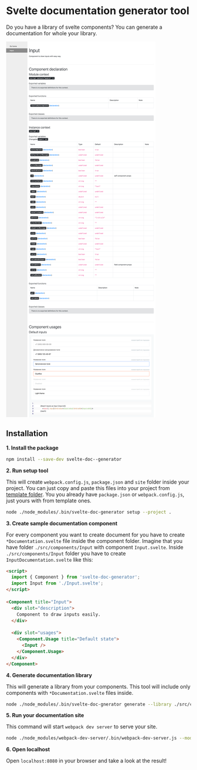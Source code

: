 # Svelte documentation generator tool
Do you have a library of svelte components?
You can generate a documentation for whole your library.

![example](./doc/example.png)

## Installation
**1. Install the package**

```bash
npm install --save-dev svelte-doc--generator
```

**2. Run setup tool**

This will create `webpack.config.js`, `package.json` and `site` folder inside your project.
You can just copy and paste this files into your project from [template folder](./template).
You you already have `package.json` or `webpack.config.js`, just yours with from template ones.
```bash
node ./node_modules/.bin/svelte-doc-generator setup --project .
```

**3. Create sample documentation component**

For every component you want to create document for you have to create `*Documentation.svelte` file inside the component folder.
Imagine that you have folder `./src/components/Input` with component `Input.svelte`.
Inside `./src/components/Input` folder you have to create `InputDocumentation.svelte` like this:

```html
<script>
  import { Component } from 'svelte-doc-generator';
  import Input from './Input.svelte';
</script>

<Component title="Input">
  <div slot="description">
    Component to draw inputs easily.
  </div>

  <div slot="usages">
    <Component.Usage title="Default state">
      <Input />
    </Component.Usage>
  </div>
</Component>
``` 

**4. Generate documentation library**

This will generate a library from your components.
This tool will include only components with `*Documentation.svelte` files inside.
```bash
node ./node_modules/.bin/svelte-doc-gnerator generate --library ./src/components --target ./site/library
```

**5. Run your documentation site**

This command will start `webpack dev server` to serve your site.
```bash
node ./node_modules/webpack-dev-server/.bin/webpack-dev-server.js --mode development
```

**6. Open localhost**

Open `localhost:8080` in your browser and take a look at the result!
